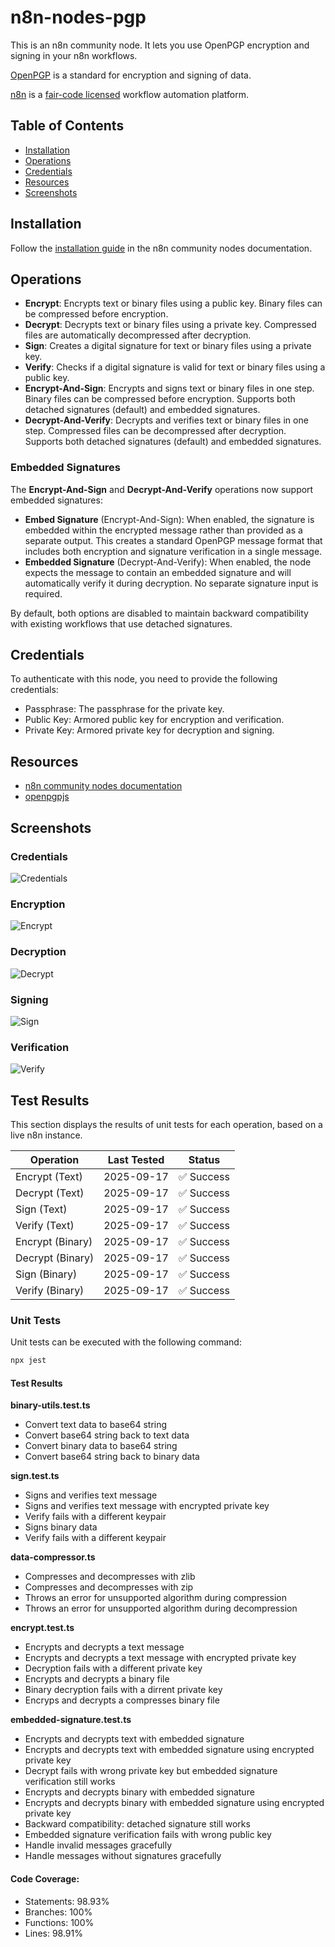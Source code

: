 # n8n-nodes-pgp

This is an n8n community node. It lets you use OpenPGP encryption and signing in your n8n workflows.

[OpenPGP](https://www.openpgp.org/) is a standard for encryption and signing of data.

[n8n](https://n8n.io/) is a [fair-code licensed](https://docs.n8n.io/reference/license/) workflow automation platform.

## Table of Contents
* [Installation](#installation)
* [Operations](#operations)
* [Credentials](#credentials)
* [Resources](#resources)
* [Screenshots](#screenshots)


## Installation

Follow the [installation guide](https://docs.n8n.io/integrations/community-nodes/installation/) in the n8n community nodes documentation.

## Operations

- **Encrypt**: Encrypts text or binary files using a public key. Binary files can be compressed before encryption.
- **Decrypt**: Decrypts text or binary files using a private key. Compressed files are automatically decompressed after decryption.
- **Sign**: Creates a digital signature for text or binary files using a private key.
- **Verify**: Checks if a digital signature is valid for text or binary files using a public key.
- **Encrypt-And-Sign**: Encrypts and signs text or binary files in one step. Binary files can be compressed before encryption. Supports both detached signatures (default) and embedded signatures.
- **Decrypt-And-Verify**: Decrypts and verifies text or binary files in one step. Compressed files can be decompressed after decryption. Supports both detached signatures (default) and embedded signatures.

### Embedded Signatures

The **Encrypt-And-Sign** and **Decrypt-And-Verify** operations now support embedded signatures:

- **Embed Signature** (Encrypt-And-Sign): When enabled, the signature is embedded within the encrypted message rather than provided as a separate output. This creates a standard OpenPGP message format that includes both encryption and signature verification in a single message.
- **Embedded Signature** (Decrypt-And-Verify): When enabled, the node expects the message to contain an embedded signature and will automatically verify it during decryption. No separate signature input is required.

By default, both options are disabled to maintain backward compatibility with existing workflows that use detached signatures.


## Credentials

To authenticate with this node, you need to provide the following credentials:
- Passphrase: The passphrase for the private key.
- Public Key: Armored public key for encryption and verification.
- Private Key: Armored private key for decryption and signing.

## Resources

- [n8n community nodes documentation](https://docs.n8n.io/integrations/community-nodes/)
- [openpgpjs](https://openpgpjs.org/)

## Screenshots

### Credentials
![Credentials](./docs/images/credentials.png)

### Encryption
![Encrypt](./docs/images/encrypt.png)

### Decryption
![Decrypt](./docs/images/decrypt.png)

### Signing
![Sign](./docs/images/sign.png)

### Verification
![Verify](./docs/images/verify.png)

## Test Results

This section displays the results of unit tests for each operation, based on a live n8n instance.

| Operation        | Last Tested                                           | Status                                                 |
|------------------|-------------------------------------------------------|--------------------------------------------------------|
| Encrypt (Text)   | <span id="test-encrypt-text-date">2025-09-17</span>   | <span id="test-encrypt-text-result">✅ Success</span>   |
| Decrypt (Text)   | <span id="test-decrypt-text-date">2025-09-17</span>   | <span id="test-decrypt-text-result">✅ Success</span>   |
| Sign (Text)      | <span id="test-sign-text-date">2025-09-17</span>      | <span id="test-sign-text-result">✅ Success</span>      |
| Verify (Text)    | <span id="test-verify-text-date">2025-09-17</span>    | <span id="test-verify-text-result">✅ Success</span>    |
| Encrypt (Binary) | <span id="test-encrypt-binary-date">2025-09-17</span> | <span id="test-encrypt-binary-result">✅ Success</span> |
| Decrypt (Binary) | <span id="test-decrypt-binary-date">2025-09-17</span> | <span id="test-decrypt-binary-result">✅ Success</span> |
| Sign (Binary)    | <span id="test-sign-binary-date">2025-09-17</span>    | <span id="test-sign-binary-result">✅ Success</span>    |
| Verify (Binary)  | <span id="test-verify-binary-date">2025-09-17</span>  | <span id="test-verify-binary-result">✅ Success</span>  |

### Unit Tests

Unit tests can be executed with the following command:

```bash
npx jest
```

#### Test Results

**binary-utils.test.ts**

* Convert text data to base64 string
* Convert base64 string back to text data
* Convert binary data to base64 string
* Convert base64 string back to binary data

**sign.test.ts**

* Signs and verifies text message
* Signs and verifies text message with encrypted private key
* Verify fails with a different keypair
* Signs binary data
* Verify fails with a different keypair

**data-compressor.ts**

* Compresses and decompresses with zlib
* Compresses and decompresses with zip
* Throws an error for unsupported algorithm during compression
* Throws an error for unsupported algorithm during decompression

**encrypt.test.ts**

* Encrypts and decrypts a text message
* Encrypts and decrypts a text message with encrypted private key
* Decryption fails with a different private key
* Encrypts and decrypts a binary file
* Binary decryption fails with a dirrent private key
* Encryps and decrypts a compresses binary file

**embedded-signature.test.ts**

* Encrypts and decrypts text with embedded signature
* Encrypts and decrypts text with embedded signature using encrypted private key
* Decrypt fails with wrong private key but embedded signature verification still works
* Encrypts and decrypts binary with embedded signature
* Encrypts and decrypts binary with embedded signature using encrypted private key
* Backward compatibility: detached signature still works
* Embedded signature verification fails with wrong public key
* Handle invalid messages gracefully
* Handle messages without signatures gracefully

#### Code Coverage:
* Statements: 98.93%
* Branches: 100%
* Functions: 100%
* Lines: 98.91%
